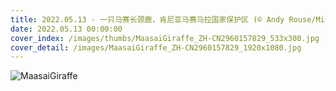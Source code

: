 ```yaml
---
title: 2022.05.13 - 一只马赛长颈鹿，肯尼亚马赛马拉国家保护区 (© Andy Rouse/Minden Pictures)
date: 2022.05.13 00:00:00
cover_index: /images/thumbs/MaasaiGiraffe_ZH-CN2960157829_533x300.jpg
cover_detail: /images/MaasaiGiraffe_ZH-CN2960157829_1920x1080.jpg
---
```


![MaasaiGiraffe](/images/MaasaiGiraffe_ZH-CN2960157829_1920x1080.jpg)
